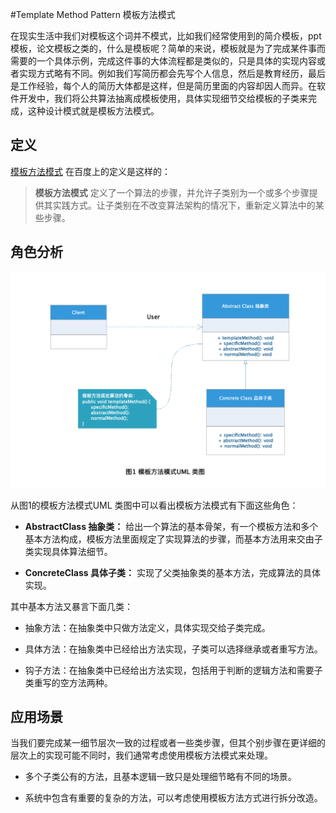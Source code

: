 #Template Method Pattern 模板方法模式

在现实生活中我们对模板这个词并不模式，比如我们经常使用到的简介模板，ppt模板，论文模板之类的，什么是模板呢？简单的来说，模板就是为了完成某件事而需要的一个具体示例，完成这件事的大体流程都是类似的，只是具体的实现内容或者实现方式略有不同。例如我们写简历都会先写个人信息，然后是教育经历，最后是工作经验，每个人的简历大体都是这样，但是简历里面的内容却因人而异。在软件开发中，我们将公共算法抽离成模板使用，具体实现细节交给模板的子类来完成，这种设计模式就是模板方法模式。

## 定义

[模板方法模式](https://baike.baidu.com/item/%E6%A8%A1%E6%9D%BF%E6%96%B9%E6%B3%95%E6%A8%A1%E5%BC%8F/8665173?fr=aladdin) 在百度上的定义是这样的：

> **模板方法模式** 定义了一个算法的步骤，并允许子类别为一个或多个步骤提供其实践方式。让子类别在不改变算法架构的情况下，重新定义算法中的某些步骤。

## 角色分析

![模板方法模式UML 类图](../../static/templatemethod.png)

从图1的模板方法模式UML 类图中可以看出模板方法模式有下面这些角色：

+ **AbstractClass 抽象类：** 给出一个算法的基本骨架，有一个模板方法和多个基本方法构成，模板方法里面规定了实现算法的步骤，而基本方法用来交由子类实现具体算法细节。

+ **ConcreteClass 具体子类：** 实现了父类抽象类的基本方法，完成算法的具体实现。

其中基本方法又暴言下面几类：

+ 抽象方法：在抽象类中只做方法定义，具体实现交给子类完成。

+ 具体方法：在抽象类中已经给出方法实现，子类可以选择继承或者重写方法。

+ 钩子方法：在抽象类中已经给出方法实现，包括用于判断的逻辑方法和需要子类重写的空方法两种。


## 应用场景


当我们要完成某一细节层次一致的过程或者一些类步骤，但其个别步骤在更详细的层次上的实现可能不同时，我们通常考虑使用模板方法模式来处理。

+ 多个子类公有的方法，且基本逻辑一致只是处理细节略有不同的场景。

+ 系统中包含有重要的复杂的方法，可以考虑使用模板方法方式进行拆分改造。